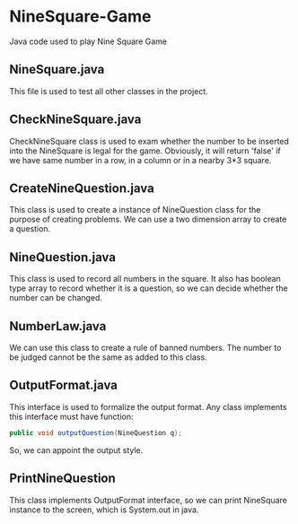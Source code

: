 # NineSquare-Game
Java code used to play Nine Square Game
## NineSquare.java

This file is used to test all other classes in the project.

## CheckNineSquare.java

CheckNineSquare class is used to exam whether the number to be inserted into the NineSquare is legal for the game. Obviously, it will return 'false' if we have same number in a row, in a column or in a nearby 3*3 square.

## CreateNineQuestion.java

This class is used to create a instance of NineQuestion class for the purpose of creating problems. We can use a two dimension array to create a question.

## NineQuestion.java

This class is used to record all numbers in the square. It also has boolean type array to record whether it is a question, so we can decide whether the number can be changed.

## NumberLaw.java

We can use this class to create a rule of banned numbers. The number to be judged cannot be the same as added to this class.

## OutputFormat.java

This interface is used to formalize the output format. Any class implements this interface must have function:

```java
public void outputQuestion(NineQuestion q);
```

So, we can appoint the output style.

## PrintNineQuestion

This class implements OutputFormat interface, so we can print NineSquare instance to the screen, which is System.out in java.